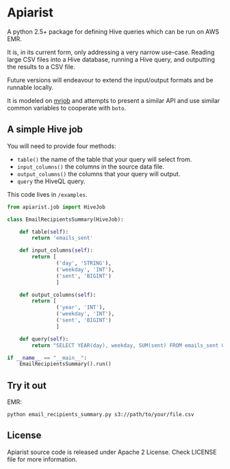 # Apiarist

A python 2.5+ package for defining Hive queries which can be run on AWS EMR.

It is, in its current form, only addressing a very narrow use-case. 
Reading large CSV files into a Hive database, running a Hive query, and outputting the results to a CSV file.

Future versions will endeavour to extend the input/output formats and be runnable locally.

It is modeled on [mrjob](https://github.com/Yelp/mrjob) and attempts to present a similar API and use similar common variables to cooperate with `boto`.

## A simple Hive job

You will need to provide four methods: 

  - `table()` the name of the table that your query will select from.
  - `input_columns()` the columns in the source data file.
  - `output_columns()` the columns that your query will output.
  - `query` the HiveQL query.

This code lives in `/examples`.

```python
from apiarist.job import HiveJob

class EmailRecipientsSummary(HiveJob):

    def table(self):
        return 'emails_sent'

    def input_columns(self):
        return [
                ('day', 'STRING'),
                ('weekday', 'INT'),
                ('sent', 'BIGINT')
                ]

    def output_columns(self):
        return [
                ('year', 'INT'),
                ('weekday', 'INT'),
                ('sent', 'BIGINT')
                ]

    def query(self):
        return "SELECT YEAR(day), weekday, SUM(sent) FROM emails_sent GROUP BY YEAR(day), weekday;"

if __name__ == "__main__":
    EmailRecipientsSummary().run()
```

## Try it out

EMR:

    python email_recipients_summary.py s3://path/to/your/file.csv

## License

Apiarist source code is released under Apache 2 License. Check LICENSE file for more information.
